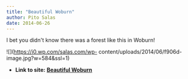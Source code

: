 ```yaml
---
title: "Beautiful Woburn"
author: Pito Salas
date: 2014-06-26
---
```


I bet you didn't know there was a forest like this in Woburn!

![](https://i0.wp.com/salas.com/wp-
content/uploads/2014/06/f906d-image.jpg?w=584&ssl=1)


* **Link to site:** **[Beautiful Woburn](None)**
